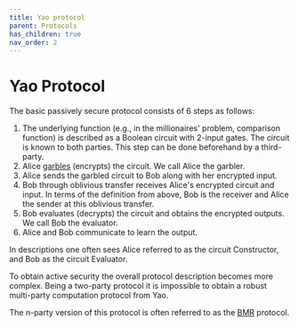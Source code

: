 ```yaml
---
title: Yao protocol
parent: Protocols
has_children: true
nav_order: 2
---
```


# Yao Protocol

The basic passively secure protocol consists of 6 steps as follows:

1. The underlying function (e.g., in the millionaires' problem, comparison function) is described as a Boolean circuit with 2-input gates. The circuit is known to both parties. This step can be done beforehand by a third-party.
2. Alice [garbles](garbled_circuit.md) (encrypts) the circuit. We call Alice the garbler.
3. Alice sends the garbled circuit to Bob along with her encrypted input.
4. Bob through oblivious transfer receives Alice's encrypted circuit and input. In terms of the definition from above, Bob is the receiver and Alice the sender at this oblivious transfer.
5. Bob evaluates (decrypts) the circuit and obtains the encrypted outputs. We call Bob the evaluator.
6. Alice and Bob communicate to learn the output.

In descriptions one often sees Alice referred to as the circuit Constructor, and Bob as the circuit Evaluator.

To obtain active security the overall protocol description becomes more complex. Being a two-party protocol it is impossible to obtain a robust multi-party computation protocol from Yao.

The n-party version of this protocol is often referred to as the [BMR](bmr.md) protocol.


